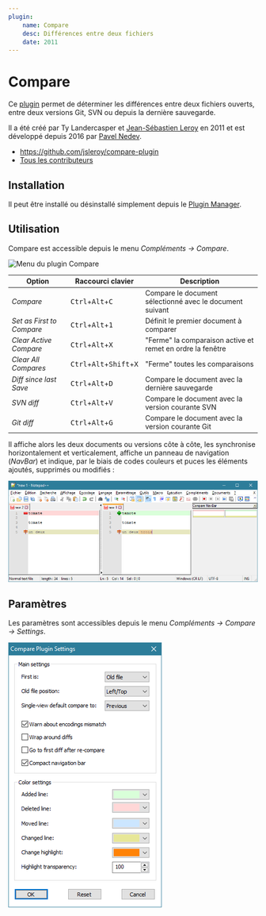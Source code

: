 ```yaml
---
plugin:
    name: Compare
    desc: Différences entre deux fichiers
    date: 2011
---
```

# Compare

Ce [plugin](../plugins.md) permet de déterminer les différences entre deux fichiers ouverts, entre deux versions Git, SVN ou depuis la dernière sauvegarde.

Il a été créé par Ty Landercasper et [Jean-Sébastien Leroy](https://github.com/jsleroy) en 2011 et est développé depuis 2016 par [Pavel Nedev](https://github.com/pnedev).

- <https://github.com/jsleroy/compare-plugin>
- [Tous les contributeurs](https://github.com/jsleroy/compare-plugin/graphs/contributors)

## Installation

Il peut être installé ou désinstallé simplement depuis le [Plugin Manager](plugin-manager.md).

## Utilisation

Compare est accessible depuis le menu *Compléments -> Compare*.

![Menu du plugin Compare](images/plugins/compare/npp_plugin_compare_menu.png)

|Option|Raccourci clavier|Description|
|---|---|--|
| *Compare* | <kbd>Ctrl</kbd>+<kbd>Alt</kbd>+<kbd>C</kbd> | Compare le document sélectionné avec le document suivant
| *Set as First to Compare* | <kbd>Ctrl</kbd>+<kbd>Alt</kbd>+<kbd>1</kbd> | Définit le premier document à comparer
| *Clear Active Compare* | <kbd>Ctrl</kbd>+<kbd>Alt</kbd>+<kbd>X</kbd> | "Ferme" la comparaison active et remet en ordre la fenêtre
| *Clear All Compares* | <kbd>Ctrl</kbd>+<kbd>Alt</kbd>+<kbd>Shift</kbd>+<kbd>X</kbd> | "Ferme" toutes les comparaisons
| *Diff since last Save* | <kbd>Ctrl</kbd>+<kbd>Alt</kbd>+<kbd>D</kbd> | Compare le document avec la dernière sauvegarde
| *SVN diff* | <kbd>Ctrl</kbd>+<kbd>Alt</kbd>+<kbd>V</kbd> | Compare le document avec la version courante SVN
| *Git diff* | <kbd>Ctrl</kbd>+<kbd>Alt</kbd>+<kbd>G</kbd> | Compare le document avec la version courante Git

Il affiche alors les deux documents ou versions côte à côte, les synchronise horizontalement et verticalement, affiche un panneau de navigation (*NavBar*) et indique, par le biais de codes couleurs et puces les éléments ajoutés, supprimés ou modifiés :

![Comparaison de deux versions d'un programme](../images/plugins/compare/npp_plugin_compare.png)

## Paramètres

Les paramètres sont accessibles depuis le menu *Compléments -> Compare -> Settings*.

![Paramètres du plugin Compare](../images/plugins/compare/npp_plugin_compare_settings.png)